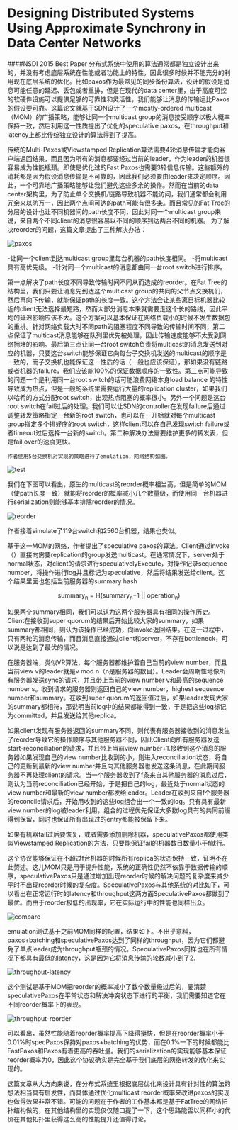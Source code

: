 Designing Distributed Systems Using Approximate Synchrony in Data Center Networks
=====
####NSDI 2015 Best Paper
分布式系统中使用的算法通常都是独立设计出来的，并没有考虑底层系统在性能或者功能上的特性，因此很多时候并不能充分的利用现在底层系统的优化。比如paxos作为最常见的同步备份算法，设计的假设是消息可能任意的延迟、丢包或者重排，但是在现代的data center里，由于高度可控的软硬件设施可以提供足够的可靠性和灵活性，我们能够让消息的传输远比Paxos的假设要可靠。这篇论文就基于SDN设计了一个mostly-ordered multicast（MOM）的广播策略，能够让同一个multicast group的消息接受顺序以极大概率保持一致，然后利用这一性质提出了优化的speculative paxos，在throughput和latency上都比传统独立设计的算法得到了提高。

传统的Multi-Paxos或Viewstamped Replication算法需要4轮消息传输才能向客户端返回结果，而且因为所有的消息都要经过当前的leader，作为leader的机器很容易成为性能瓶颈。即使是优化过的Fast Paxos也需要3轮信息传输。这些额外的消耗都是因为假设消息传输是不可靠的，因此我们必须要由leader来决定顺序。因此，一个可靠地广播策略能够让我们避免这些多余的操作。然而在当前的data center架构里，为了防止单个交换机/链路导致机器不能访问，我们通常都会利用冗余来以防万一，因此两个点间可达的path可能有很多条。而且常见的Fat Tree的分层的设计也让不同机器间的path长度不同，因此对同一个multicast group来说，来自两个不同client的消息很容易以不同的顺序到达两台不同的机器。
为了解决reorder的问题，这篇文章提出了三种解决办法：

![paxos](image/paxos.png)

-让同一个client到达multicast group里每台机器的path长度相同。
-将multicast具有高优先级。
-针对同一个multicast的消息都由同一台root switch进行排序。

第一点解决了path长度不同导致传输时间不同从而造成的reorder。在Fat Tree的结构里，我们只要让消息先到达这个multicast group的共同的父节点交换机们，然后再向下传输，就能保证path的长度一致。这个方法会让某些离目标机器比较近的client无法选择最短路，然而大部分消息本来就需要走这个长的路线，因此平均的延迟影响应该不大。这个方案可以基本保证在网络负载小的时候不发生数据包的重排。针对网络负载大时不同path的阻塞程度不同导致的传输时间不同，第二点保证了multicast消息能够在队列里优先被处理，因此传输速度能够不太受到网络拥堵的影响。最后第三点让同一台root switch负责将multicast的消息发送到对应的机器，只要这台switch能够保证它向每台子交换机发送的multicast的顺序是一致的，而子交换机也能保证这一性质的话（一般也应该保证），那如果没有链路或者机器的failure，我们应该能100%的保证数据顺序的一致性。第三点可能导致的问题一个是利用同一台root switch的话可能浪费网络本身load balance 的特性导致成为热点，但是一般的系统里需要运行大量的replication cluster，如果我们以哈希的方式分配root switch，出现热点阻塞的概率很小。另外一个问题是这台root switch在fail过后的处理。我们可以让SDN的controller在发现failure后通过调整转发策略指定一台新的root switch，也可以在一开始就对每个multicast group指定多个排好序的root switch，这样client可以在自己发现switch failure或者timeout过后选择一台新的switch。第二种解决办法需要维护更多的转发表，但是fail over的速度更快。

	作者使用5台交换机对实现的策略进行了emulation，网络结构如图。

![test](image/test.png)

我们在下图可以看出，原生的multicast的reorder概率相当高，但是简单的MOM（使path长度一致）就能将reorder的概率减小几个数量级，而使用同一台机器进行serialization则能够基本排除reorder的情况。

![reorder](image/reorder.png)

作者接着simulate了119台switch和2560台机器，结果也类似。

基于这一MOM的网络，作者提出了speculative paxos的算法。Client通过invoke（）直接向需要replication的group发送multicast。在通常情况下，server处于normal状态，对client的请求进行speculativelyExecute，对操作记录sequence number，将操作进行log并且标记为speculative，然后将结果发送给client。这个结果里面也包括当前服务器的summary hash 

<center>summary<sub>n</sub> = H(summary<sub>n</sub>−1 || operation<sub>n</sub>)</center>

如果两个summary相同，我们可以认为这两个服务器具有相同的操作历史。Client在接收到super quorum的结果后开始比较大家的summary，如果summary都相同，则认为该操作已经成功，向invoke返回结果。在这一过程中，只有两轮的消息传输，而且消息直接通过client和server，不存在bottleneck，可以说是达到了最优的情况。

在服务器端，类似VR算法，每个服务器都维护着自己当前的view number，而且当前view v的leader就是v mod n（n是服务器的数目）。Leader会周期性地像所有服务器发送sync的请求，并且带上当前的view number v和最高的sequence number s。收到请求的服务器则返回自己的view number，highest sequence number和summary。在收到super quorum的返回值过后，如果leader发现大家的summary都相符，那说明当前log中的结果都能得到一致，于是把这些log标记为committed，并且发送给其他replica。

如果client发现有服务器返回的summary不同，则代表有服务器接收到的消息发生了reorder导致它的操作顺序与其他服务器不同，因此Client向所有服务器发送start-reconciliation的请求，并且带上当前view number+1.接收到这个消息的服务器如果发现自己的view number比收到的小，则进入reconciliation状态，将自己的更新到最新的view number并且向其他服务器也发送这条消息，在此期间服务器不再处理client的请求。当一个服务器收到了f条来自其他服务器的消息过后，则认为当前reconciliation已经开始，于是把自己的log，最近处于normal状态的view number和最新的view number都发给leader。Leader在收到来自f个服务器的reconcile请求后，开始用收到的这些log组合出一个一致的log。只有具有最新view number的log被leader利用，组合的过程优先保证大多数log具有的共同前缀得到保留，同时也保证所有出现过的entry都能被保留下来。

如果有机器fail过后要恢复，或者需要添加删除机器，speculativePaxos都使用类似Viewstamped Replication的方法，只要能保证fail的机器数目数量小于f就行。

这个协议能够保证在不超过f台机器的时候所有replica的状态保持一致，证明不在此赘述。这儿MOM只是用于提升性能，系统的正确性仍然不依靠于数据传输的顺序，speculativePaxos只是通过增加出现reorder时候的解决问题的复杂度来减少平时不出现reorder时候的复杂度。SpeculativePaxos与其他系统的对比如下，可以看出在正常运行时的latency和throughput这两方面SpeculativePaxos都做到了最优。而由于reorder极低的出现率，它在实际运行中的性能也同样出众。

![compare](image/compare.png)

emulation测试基于之前MOM同样的配置，结果如下。不出乎意料，paxos+batching和speculativePaxos达到了同样的throughput，因为它们都避免了单点leader成为throughput瓶颈的情况。SpeculativePaxos同样也在所有情况下都具有最低的latency，这是因为它将消息传输的轮数减小到了2.

![throughput-latency](image/throughput-latency.png)

这个测试是基于MOM把reorder的概率减小了数个数量级过后的，要清楚speculativePaxos在平常状态和解决冲突状态下进行的平衡，我们需要知道它在不同reorder概率下的表现。

![throughput-reorder](image/throughput-reorder.png)

可以看出，虽然性能随着reorder概率提高下降得挺快，但是在reorder概率小于0.01%时specPaxos保持对paxos+batching的优势，而在0.1%一下的时候都能比FastPaxos和Paxos有着更高的吞吐量。我们的serialization的实现能够基本保证reorder概率为0，因此这个协议确实是完全基于我们底层的网络转发的优化来实现的。

这篇文章从大方向来说，在分布式系统里根据底层优化来设计具有针对性的算法的想法相当具有启发性，而具体通过优化multicast reorder概率来改进paxos的实现也做得效果非常不错。可能的问题在于作者的工作基本都是基于FatTree的网络拓扑结构做的，在其他结构里的实现仅仅随口提了一下，这个思路能否以同样小的代价在其他拓扑里获得这么高的性能提升还值得讨论。

